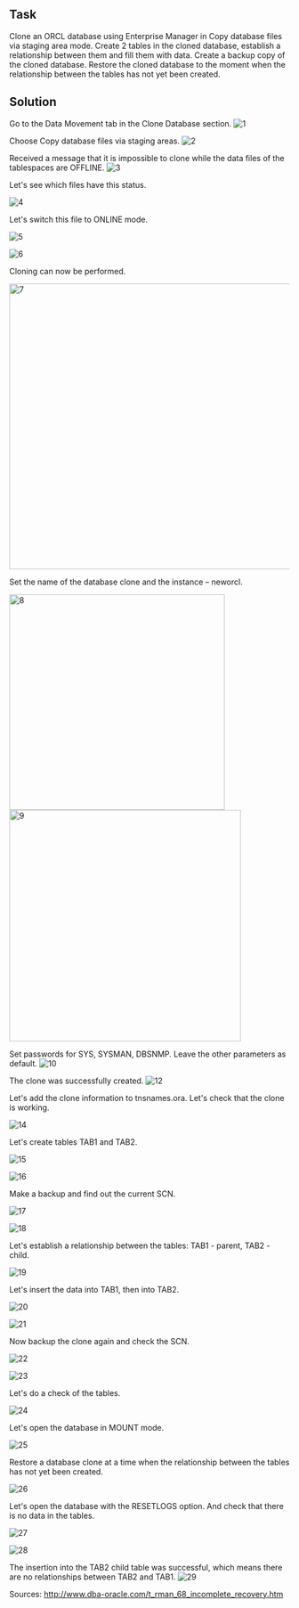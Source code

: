 ## Task
Clone an ORCL database using Enterprise Manager in Copy database files via staging area mode.
Create 2 tables in the cloned database, establish a relationship between them and fill them with data.
Create a backup copy of the cloned database.
Restore the cloned database to the moment when the relationship between the tables has not yet been created.

## Solution
Go to the Data Movement tab in the Clone Database section.
![1](https://user-images.githubusercontent.com/61746700/159166975-6ce92578-9c7a-41a7-bdf9-ef238a072210.png)

Choose Copy database files via staging areas.
![2](https://user-images.githubusercontent.com/61746700/159166983-ef56fff3-aca5-432b-9b76-75e389de263e.png)

Received a message that it is impossible to clone while the data files of the tablespaces are OFFLINE.
![3](https://user-images.githubusercontent.com/61746700/159167009-92914676-76b6-4e95-9461-b5eff8f17ff0.png)

Let's see which files have this status.

![4](https://user-images.githubusercontent.com/61746700/159167128-411475f4-75b6-44ba-b9a2-324a86a4210d.png)

Let's switch this file to ONLINE mode.

![5](https://user-images.githubusercontent.com/61746700/159167130-d1c05746-93e2-41f0-a49d-5bcb4c90a570.png)

![6](https://user-images.githubusercontent.com/61746700/159167137-f061c000-f331-44b9-b636-31f15ead6daa.png)

Cloning can now be performed.

<img width="513" alt="7" src="https://user-images.githubusercontent.com/61746700/159168068-20931dbd-313d-4152-931d-66a429719499.png">

Set the name of the database clone and the instance – neworcl.

<img width="387" alt="8" src="https://user-images.githubusercontent.com/61746700/159168129-4c94f8ba-c3f6-4920-8eb5-64aa9b699724.png">

<img width="416" alt="9" src="https://user-images.githubusercontent.com/61746700/159168192-9adda738-2ef9-423e-af5e-2635fd3d67b7.png">

Set passwords for SYS, SYSMAN, DBSNMP. Leave the other parameters as default.
![10](https://user-images.githubusercontent.com/61746700/159167304-ab50a50f-10ee-4699-b823-ffb8150f9cde.png)

The clone was successfully created.
![12](https://user-images.githubusercontent.com/61746700/159167343-88248b07-9e7c-42ed-8e1e-45dfa1c51561.png)

Let's add the clone information to tnsnames.ora.
Let's check that the clone is working.

![14](https://user-images.githubusercontent.com/61746700/159167428-b1ae7ff8-0485-46fb-8a2a-a3532b006708.png)

Let's create tables TAB1 and TAB2.

![15](https://user-images.githubusercontent.com/61746700/159167467-050ba184-9410-4d3c-8b4e-a6dedc93bfc7.png)

![16](https://user-images.githubusercontent.com/61746700/159167468-23e6acc8-0691-4d67-90cf-72355da66f79.png)

Make a backup and find out the current SCN.

![17](https://user-images.githubusercontent.com/61746700/159167480-af7160c7-49ef-466d-a0af-75efb4381462.png)

![18](https://user-images.githubusercontent.com/61746700/159167481-fe68dc09-0d6b-4365-8169-df8660933bfa.png)

Let's establish a relationship between the tables: TAB1 - parent, TAB2 - child.

![19](https://user-images.githubusercontent.com/61746700/159167591-6af9bcb9-70c0-4343-8672-ae44dd01bca6.png)

Let's insert the data into TAB1, then into TAB2.

![20](https://user-images.githubusercontent.com/61746700/159167608-efd1718a-5c5c-4b46-9f58-54534b6f138d.png)

![21](https://user-images.githubusercontent.com/61746700/159167611-a2ed8d96-bcee-438d-94a7-c302ff0128ab.png)

Now backup the clone again and check the SCN.

![22](https://user-images.githubusercontent.com/61746700/159167644-e996206c-cf18-47ad-840b-88a9d639fd19.png)

![23](https://user-images.githubusercontent.com/61746700/159167646-8226d0ca-d041-42dc-8f95-83ef69f64ba8.png)

Let's do a check of the tables.

![24](https://user-images.githubusercontent.com/61746700/159167689-03c11d22-face-4e5f-9b7e-44ad090070dd.png)

Let's open the database in MOUNT mode.

![25](https://user-images.githubusercontent.com/61746700/159167710-6ce243f8-127c-4229-84da-61c96ff9ccb7.png)

Restore a database clone at a time when the relationship between the tables has not yet been created.

![26](https://user-images.githubusercontent.com/61746700/159167733-1202b743-d414-43a5-a944-b9c42c8d46af.png)

Let's open the database with the RESETLOGS option. And check that there is no data in the tables.

![27](https://user-images.githubusercontent.com/61746700/159167797-ff923a7a-67a4-4cee-9ee4-1a77bcef4723.png)

![28](https://user-images.githubusercontent.com/61746700/159167810-f4d3c41b-9539-4776-9e7d-d8547d5a23fd.png)

The insertion into the TAB2 child table was successful, which means there are no relationships between TAB2 and TAB1.
![29](https://user-images.githubusercontent.com/61746700/159167812-c972c712-fd56-4a91-b5f0-c60372f4f022.png)

Sources:
http://www.dba-oracle.com/t_rman_68_incomplete_recovery.htm
